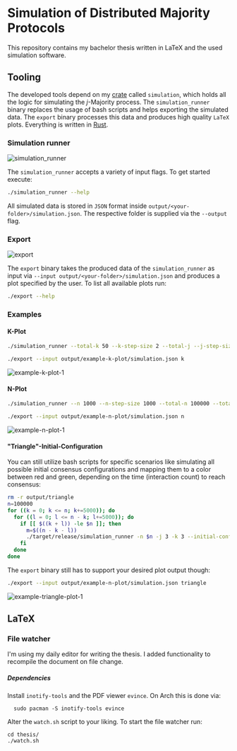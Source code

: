 # Simulation of Distributed Majority Protocols

This repository contains my bachelor thesis written in LaTeX and the used simulation software.

## Tooling
The developed tools depend on my [crate](https://crates.io/) called
`simulation`, which holds all the logic for simulating the *j*-Majority process.
The `simulation_runner` binary replaces the usage of bash scripts and helps
exporting the simulated data. The `export` binary processes this data and
produces high quality `LaTeX` plots. Everything is written in [Rust](https://rust-lang.org).
### Simulation runner
![simulation_runner](https://github.com/tomgroenwoldt/bachelor-thesis/assets/70777530/46a7b21b-182a-4b8e-a545-67f4b7a4846a)

The `simulation_runner` accepts a variety of input flags. To get started execute:
```bash
./simulation_runner --help
```
All simulated data is stored in `JSON` format inside `output/<your-folder>/simulation.json`. The respective folder
is supplied via the `--output` flag.

### Export
![export](https://github.com/tomgroenwoldt/bachelor-thesis/assets/70777530/b48428de-2a62-42c7-ac74-9a0323576524)

The `export` binary takes the produced data of the `simulation_runner` as input
via `--input output/<your-folder>/simulation.json` and produces a plot specified by the user.
To list all available plots run:
```bash
./export --help
```

### Examples
#### K-Plot
```bash
./simulation_runner --total-k 50 --k-step-size 2 --total-j --j-step-size 3 --output example-k-plot
```
```bash
./export --input output/example-k-plot/simulation.json k
```
![example-k-plot-1](https://github.com/tomgroenwoldt/bachelor-thesis/assets/70777530/fc75218b-a042-4239-9387-a8efdd98c9c1)

#### N-Plot
```bash
./simulation_runner --n 1000 --n-step-size 1000 --total-n 100000 --total-j 12 --output example-n-plot
```
```bash
./export --input output/example-n-plot/simulation.json n
```
![example-n-plot-1](https://github.com/tomgroenwoldt/bachelor-thesis/assets/70777530/0ce87804-002c-4449-a81d-a42602070f84)

#### "Triangle"-Initial-Configuration
You can still utilize bash scripts for specific scenarios like simulating all
possible initial consensus configurations and mapping them to a color between
red and green, depending on the time (interaction count) to reach consensus:
```bash
rm -r output/triangle
n=100000
for ((k = 0; k <= n; k+=5000)); do
  for ((l = 0; l <= n - k; l+=5000)); do
    if [[ $((k + l)) -le $n ]]; then
      m=$((n - k - l))
      ./target/release/simulation_runner -n $n -j 3 -k 3 --initial-config $k,$l,$m --output triangle
    fi
  done
done
```

The `export` binary still has to support your desired plot output though:
```bash
./export --input output/example-n-plot/simulation.json triangle
```
![example-triangle-plot-1](https://github.com/tomgroenwoldt/bachelor-thesis/assets/70777530/d27e38ae-64b1-42bb-99d7-d44ad156fcf4)


## LaTeX

### File watcher
I'm using my daily editor for writing the thesis. I added functionality to recompile the document
on file change.

##### Dependencies
Install `inotify-tools` and the PDF viewer `evince`. On Arch this is done via:
```
  sudo pacman -S inotify-tools evince
```

Alter the `watch.sh` script to your liking. To start the file watcher run:

```
cd thesis/
./watch.sh
```
